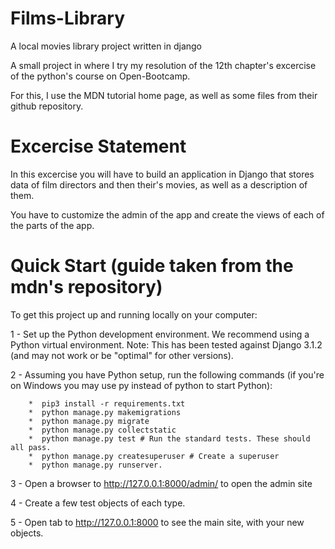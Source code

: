 # Films-Library
A local movies library project written in django

A small project in where I try my resolution of the 12th chapter's excercise of the python's course on Open-Bootcamp.

For this, I use the MDN tutorial home page, as well as some files from their github repository.

# Excercise Statement
In this excercise you will have to build an application in Django that stores data of film directors and then their's movies, as well as a description of them.

You have to customize the admin of the app and create the views of each of the parts of the app.

# Quick Start (guide taken from the mdn's repository)
To get this project up and running locally on your computer:

  1 - Set up the Python development environment. We recommend using a Python virtual environment.
      Note: This has been tested against Django 3.1.2 (and may not work or be "optimal" for other versions).

  2 - Assuming you have Python setup, run the following commands  (if you're on Windows you may use py instead of python to start Python):
	
        *  pip3 install -r requirements.txt
        *  python manage.py makemigrations
        *  python manage.py migrate
        *  python manage.py collectstatic
        *  python manage.py test # Run the standard tests. These should all pass.
        *  python manage.py createsuperuser # Create a superuser
        *  python manage.py runserver.
				
          
  3 - Open a browser to http://127.0.0.1:8000/admin/ to open the admin site
	
  4 - Create a few test objects of each type.
	
  5 - Open tab to http://127.0.0.1:8000 to see the main site, with your new objects.
